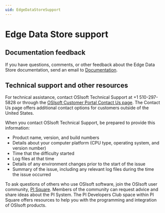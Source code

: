 ```yaml
---
uid: EdgeDataStoreSupport
---
```


# Edge Data Store support

## Documentation feedback

If you have questions, comments, or other feedback about the Edge Data Store documentation, send an email to [Documentation](mailto:documentation@osisoft.com?subject=[DocFX]%20Edge%20Data%20Store).

## Technical support and other resources

For technical assistance, contact OSIsoft Technical Support at +1 510-297-5828 or through the [OSIsoft Customer Portal Contact Us page](https://customers.osisoft.com/s/contactus). The Contact Us page offers additional contact options for customers outside of the United States.

When you contact OSIsoft Technical Support, be prepared to provide this information:
- Product name, version, and build numbers
- Details about your computer platform (CPU type, operating system, and version number)
- Time that the difficulty started
- Log files at that time
- Details of any environment changes prior to the start of the issue
-	Summary of the issue, including any relevant log files during the time the issue occurred

To ask questions of others who use OSIsoft software, join the OSIsoft user community, [PI Square](https://pisquare.osisoft.com). Members of the community can request advice and share ideas about the PI System. The PI Developers Club space within PI Square offers resources to help you with the programming and integration of OSIsoft products.


